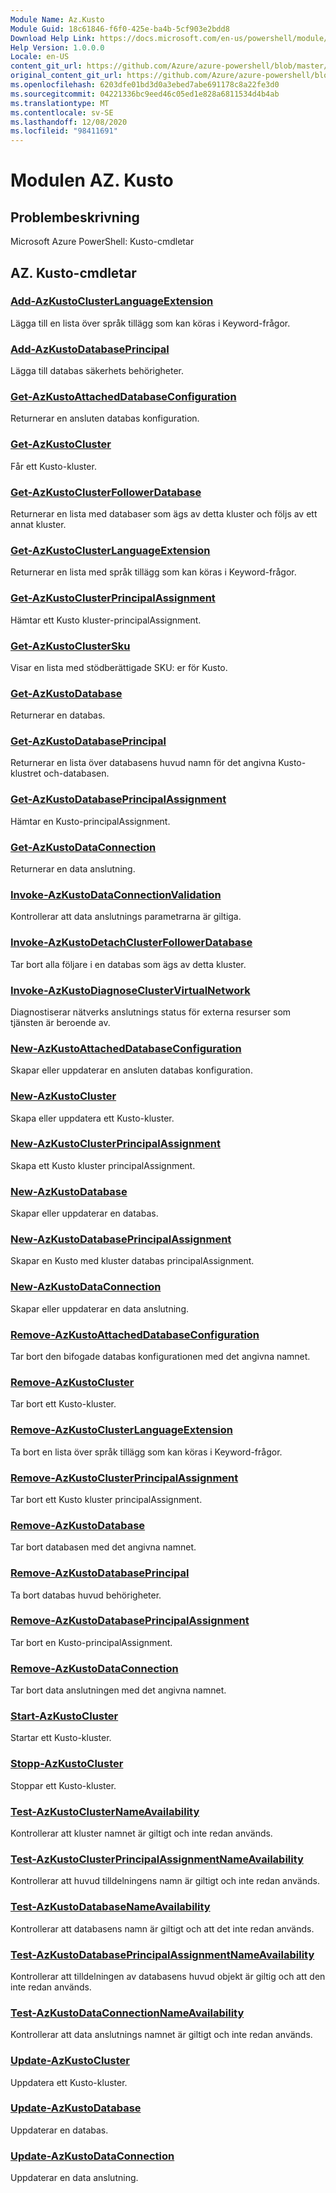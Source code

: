 ```yaml
---
Module Name: Az.Kusto
Module Guid: 18c61846-f6f0-425e-ba4b-5cf903e2bdd8
Download Help Link: https://docs.microsoft.com/en-us/powershell/module/az.kusto
Help Version: 1.0.0.0
Locale: en-US
content_git_url: https://github.com/Azure/azure-powershell/blob/master/src/Kusto/help/Az.Kusto.md
original_content_git_url: https://github.com/Azure/azure-powershell/blob/master/src/Kusto/help/Az.Kusto.md
ms.openlocfilehash: 6203dfe01bd3d0a3ebed7abe691178c8a22fe3d0
ms.sourcegitcommit: 04221336bc9eed46c05ed1e828a6811534d4b4ab
ms.translationtype: MT
ms.contentlocale: sv-SE
ms.lasthandoff: 12/08/2020
ms.locfileid: "98411691"
---
```

# Modulen AZ. Kusto
## Problembeskrivning
Microsoft Azure PowerShell: Kusto-cmdletar

## AZ. Kusto-cmdletar
### [Add-AzKustoClusterLanguageExtension](Add-AzKustoClusterLanguageExtension.md)
Lägga till en lista över språk tillägg som kan köras i Keyword-frågor.

### [Add-AzKustoDatabasePrincipal](Add-AzKustoDatabasePrincipal.md)
Lägga till databas säkerhets behörigheter.

### [Get-AzKustoAttachedDatabaseConfiguration](Get-AzKustoAttachedDatabaseConfiguration.md)
Returnerar en ansluten databas konfiguration.

### [Get-AzKustoCluster](Get-AzKustoCluster.md)
Får ett Kusto-kluster.

### [Get-AzKustoClusterFollowerDatabase](Get-AzKustoClusterFollowerDatabase.md)
Returnerar en lista med databaser som ägs av detta kluster och följs av ett annat kluster.

### [Get-AzKustoClusterLanguageExtension](Get-AzKustoClusterLanguageExtension.md)
Returnerar en lista med språk tillägg som kan köras i Keyword-frågor.

### [Get-AzKustoClusterPrincipalAssignment](Get-AzKustoClusterPrincipalAssignment.md)
Hämtar ett Kusto kluster-principalAssignment.

### [Get-AzKustoClusterSku](Get-AzKustoClusterSku.md)
Visar en lista med stödberättigade SKU: er för Kusto.

### [Get-AzKustoDatabase](Get-AzKustoDatabase.md)
Returnerar en databas.

### [Get-AzKustoDatabasePrincipal](Get-AzKustoDatabasePrincipal.md)
Returnerar en lista över databasens huvud namn för det angivna Kusto-klustret och-databasen.

### [Get-AzKustoDatabasePrincipalAssignment](Get-AzKustoDatabasePrincipalAssignment.md)
Hämtar en Kusto-principalAssignment.

### [Get-AzKustoDataConnection](Get-AzKustoDataConnection.md)
Returnerar en data anslutning.

### [Invoke-AzKustoDataConnectionValidation](Invoke-AzKustoDataConnectionValidation.md)
Kontrollerar att data anslutnings parametrarna är giltiga.

### [Invoke-AzKustoDetachClusterFollowerDatabase](Invoke-AzKustoDetachClusterFollowerDatabase.md)
Tar bort alla följare i en databas som ägs av detta kluster.

### [Invoke-AzKustoDiagnoseClusterVirtualNetwork](Invoke-AzKustoDiagnoseClusterVirtualNetwork.md)
Diagnostiserar nätverks anslutnings status för externa resurser som tjänsten är beroende av.

### [New-AzKustoAttachedDatabaseConfiguration](New-AzKustoAttachedDatabaseConfiguration.md)
Skapar eller uppdaterar en ansluten databas konfiguration.

### [New-AzKustoCluster](New-AzKustoCluster.md)
Skapa eller uppdatera ett Kusto-kluster.

### [New-AzKustoClusterPrincipalAssignment](New-AzKustoClusterPrincipalAssignment.md)
Skapa ett Kusto kluster principalAssignment.

### [New-AzKustoDatabase](New-AzKustoDatabase.md)
Skapar eller uppdaterar en databas.

### [New-AzKustoDatabasePrincipalAssignment](New-AzKustoDatabasePrincipalAssignment.md)
Skapar en Kusto med kluster databas principalAssignment.

### [New-AzKustoDataConnection](New-AzKustoDataConnection.md)
Skapar eller uppdaterar en data anslutning.

### [Remove-AzKustoAttachedDatabaseConfiguration](Remove-AzKustoAttachedDatabaseConfiguration.md)
Tar bort den bifogade databas konfigurationen med det angivna namnet.

### [Remove-AzKustoCluster](Remove-AzKustoCluster.md)
Tar bort ett Kusto-kluster.

### [Remove-AzKustoClusterLanguageExtension](Remove-AzKustoClusterLanguageExtension.md)
Ta bort en lista över språk tillägg som kan köras i Keyword-frågor.

### [Remove-AzKustoClusterPrincipalAssignment](Remove-AzKustoClusterPrincipalAssignment.md)
Tar bort ett Kusto kluster principalAssignment.

### [Remove-AzKustoDatabase](Remove-AzKustoDatabase.md)
Tar bort databasen med det angivna namnet.

### [Remove-AzKustoDatabasePrincipal](Remove-AzKustoDatabasePrincipal.md)
Ta bort databas huvud behörigheter.

### [Remove-AzKustoDatabasePrincipalAssignment](Remove-AzKustoDatabasePrincipalAssignment.md)
Tar bort en Kusto-principalAssignment.

### [Remove-AzKustoDataConnection](Remove-AzKustoDataConnection.md)
Tar bort data anslutningen med det angivna namnet.

### [Start-AzKustoCluster](Start-AzKustoCluster.md)
Startar ett Kusto-kluster.

### [Stopp-AzKustoCluster](Stop-AzKustoCluster.md)
Stoppar ett Kusto-kluster.

### [Test-AzKustoClusterNameAvailability](Test-AzKustoClusterNameAvailability.md)
Kontrollerar att kluster namnet är giltigt och inte redan används.

### [Test-AzKustoClusterPrincipalAssignmentNameAvailability](Test-AzKustoClusterPrincipalAssignmentNameAvailability.md)
Kontrollerar att huvud tilldelningens namn är giltigt och inte redan används.

### [Test-AzKustoDatabaseNameAvailability](Test-AzKustoDatabaseNameAvailability.md)
Kontrollerar att databasens namn är giltigt och att det inte redan används.

### [Test-AzKustoDatabasePrincipalAssignmentNameAvailability](Test-AzKustoDatabasePrincipalAssignmentNameAvailability.md)
Kontrollerar att tilldelningen av databasens huvud objekt är giltig och att den inte redan används.

### [Test-AzKustoDataConnectionNameAvailability](Test-AzKustoDataConnectionNameAvailability.md)
Kontrollerar att data anslutnings namnet är giltigt och inte redan används.

### [Update-AzKustoCluster](Update-AzKustoCluster.md)
Uppdatera ett Kusto-kluster.

### [Update-AzKustoDatabase](Update-AzKustoDatabase.md)
Uppdaterar en databas.

### [Update-AzKustoDataConnection](Update-AzKustoDataConnection.md)
Uppdaterar en data anslutning.

